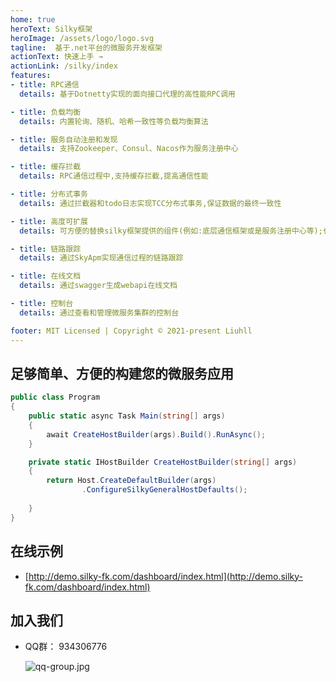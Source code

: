 ```yaml
---
home: true
heroText: Silky框架
heroImage: /assets/logo/logo.svg
tagline:  基于.net平台的微服务开发框架
actionText: 快速上手 →
actionLink: /silky/index
features:
- title: RPC通信
  details: 基于Dotnetty实现的面向接口代理的高性能RPC调用

- title: 负载均衡
  details: 内置轮询、随机、哈希一致性等负载均衡算法

- title: 服务自动注册和发现
  details: 支持Zookeeper、Consul、Nacos作为服务注册中心

- title: 缓存拦截
  details: RPC通信过程中,支持缓存拦截,提高通信性能

- title: 分布式事务
  details: 通过拦截器和todo日志实现TCC分布式事务,保证数据的最终一致性

- title: 高度可扩展
  details: 可方便的替换silky框架提供的组件(例如:底层通信框架或是服务注册中心等);也可方便的与第三方组件整合

- title: 链路跟踪
  details: 通过SkyApm实现通信过程的链路跟踪

- title: 在线文档
  details: 通过swagger生成webapi在线文档

- title: 控制台
  details: 通过查看和管理微服务集群的控制台

footer: MIT Licensed | Copyright © 2021-present Liuhll
---
```


## 足够简单、方便的构建您的微服务应用

```csharp
public class Program
{
    public static async Task Main(string[] args)
    {
        await CreateHostBuilder(args).Build().RunAsync();
    }

    private static IHostBuilder CreateHostBuilder(string[] args)
    {
        return Host.CreateDefaultBuilder(args)
                .ConfigureSilkyGeneralHostDefaults();
            
    }
}
```

## 在线示例

- [http://demo.silky-fk.com/dashboard/index.html](http://demo.silky-fk.com/dashboard/index.html)

## 加入我们

- QQ群： 934306776

  ![qq-group.jpg](/assets/imgs/qq-group.jpg)